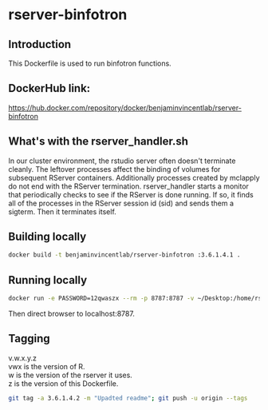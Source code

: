 # rserver-binfotron

## Introduction
This Dockerfile is used to run binfotron functions.


## DockerHub link:  
https://hub.docker.com/repository/docker/benjaminvincentlab/rserver-binfotron   


## What's with the rserver_handler.sh
In our cluster environment, the rstudio server often doesn't terminate cleanly.  The leftover processes affect the binding of volumes for subsequent RServer containers. Additionally processes created by mclapply do not end with the RServer termination.  rserver_handler starts a monitor that periodically checks to see if the RServer is done running.  If so, it finds all of the processes in the RServer session id (sid) and sends them a sigterm. Then it terminates itself.


## Building locally
```bash
docker build -t benjaminvincentlab/rserver-binfotron :3.6.1.4.1 .
```


## Running locally
```bash
docker run -e PASSWORD=12qwaszx --rm -p 8787:8787 -v ~/Desktop:/home/rstudio   benjaminvincentlab/rserver-binfotron :3.6.1.4.1 8787
```
Then direct browser to localhost:8787.  

## Tagging
v.w.x.y.z  
vwx is the version of R.  
w is the version of the rserver it uses.  
z is the version of this Dockerfile.  
```bash  
git tag -a 3.6.1.4.2 -m "Upadted readme"; git push -u origin --tags  
```
